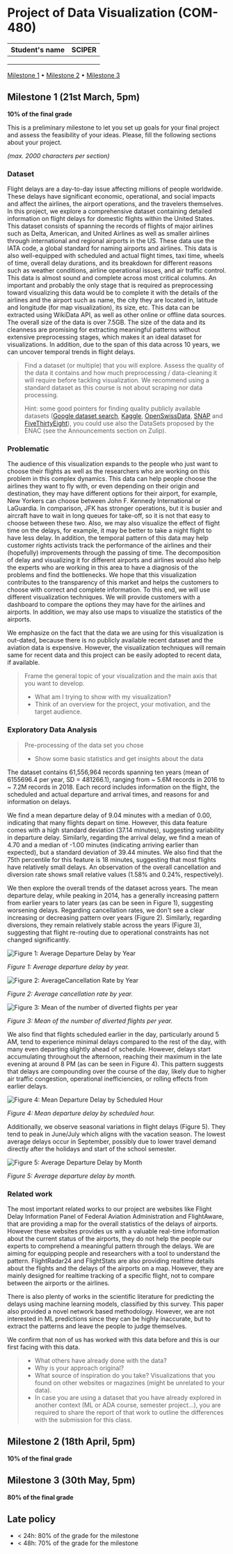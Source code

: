 # Project of Data Visualization (COM-480)

| Student's name | SCIPER |
| -------------- | ------ |
| | |
| | |
| | |

[Milestone 1](#milestone-1) • [Milestone 2](#milestone-2) • [Milestone 3](#milestone-3)

## Milestone 1 (21st March, 5pm)

**10% of the final grade**

This is a preliminary milestone to let you set up goals for your final project and assess the feasibility of your ideas.
Please, fill the following sections about your project.

*(max. 2000 characters per section)*

### Dataset

Flight delays are a day-to-day issue affecting millions of people worldwide. These delays have significant economic, operational, and social impacts and affect the airlines, the airport operations, and the travelers themselves. In this project, we explore a comprehensive dataset containing detailed information on flight delays for domestic flights within the United States. This dataset consists of spanning the records of flights of major airlines such as Delta, American, and United Airlines as well as smaller airlines through international and regional airports in the US. These data use the IATA code, a global standard for naming airports and airlines. This data is also well-equipped with scheduled and actual flight times, taxi time, wheels of time, overall delay durations, and its breakdown for different reasons such as weather conditions, airline operational issues, and air traffic control. This data is almost sound and complete across most critical columns. An important and probably the only stage that is required as preprocessing toward visualizing this data would be to complete it with the details of the airlines and the airport such as name, the city they are located in, latitude and longitude (for map visualization), its size, etc. This data can be extracted using WikiData API, as well as other online or offline data sources. The overall size of the data is over 7.5GB. The size of the data and its cleanness are promising for extracting meaningful patterns without extensive preprocessing stages, which makes it an ideal dataset for visualizations. In addition, due to the span of this data across 10 years, we can uncover temporal trends in flight delays.

> Find a dataset (or multiple) that you will explore. Assess the quality of the data it contains and how much preprocessing / data-cleaning it will require before tackling visualization. We recommend using a standard dataset as this course is not about scraping nor data processing.
>
> Hint: some good pointers for finding quality publicly available datasets ([Google dataset search](https://datasetsearch.research.google.com/), [Kaggle](https://www.kaggle.com/datasets), [OpenSwissData](https://opendata.swiss/en/), [SNAP](https://snap.stanford.edu/data/) and [FiveThirtyEight](https://data.fivethirtyeight.com/)), you could use also the DataSets proposed by the ENAC (see the Announcements section on Zulip).

### Problematic

The audience of this visualization expands to the people who just want to choose their flights as well as the researchers who are working on this problem in this complex dynamics. This data can help people choose the airlines they want to fly with, or even depending on their origin and destination, they may have different options for their airport, for example, New Yorkers can choose between John F. Kennedy International or LaGuardia. In comparison, JFK has stronger operations, but it is busier and aircraft have to wait in long queues for take-off, so it is not that easy to choose between these two. Also, we may also visualize the effect of flight time on the delays, for example, it may be better to take a night flight to have less delay. In addition, the temporal pattern of this data may help customer rights activists track the performance of the airlines and their (hopefully) improvements through the passing of time. The decomposition of delay and visualizing it for different airports and airlines would also help the experts who are working in this area to have a diagnosis of the problems and find the bottlenecks. We hope that this visualization contributes to the transparency of this market and helps the customers to choose with correct and complete information. To this end, we will use different visualization techniques. We will provide customers with a dashboard to compare the options they may have for the airlines and airports. In addition, we may also use maps to visualize the statistics of the airports.

We emphasize on the fact that the data we are using for this visualization is out-dated, because there is no publicly available recent dataset and the aviation data is expensive. However, the visualization techniques will remain same for recent data and this project can be easily adopted to recent data, if available.

> Frame the general topic of your visualization and the main axis that you want to develop.
> - What am I trying to show with my visualization?
> - Think of an overview for the project, your motivation, and the target audience.

### Exploratory Data Analysis

> Pre-processing of the data set you chose
> - Show some basic statistics and get insights about the data

The dataset contains 61,556,964 records spanning ten years (mean of 6155696.4 per year, SD = 481266.1), ranging from ~ 5.6M records in 2016 to ~ 7.2M records in 2018. Each record includes information on the flight, the scheduled and actual departure and arrival times, and reasons for and information on delays.

We find a mean departure delay of 9.04 minutes with a median of 0.00, indicating that many flights depart on time. However, this data feature comes with a high standard deviation (37.14 minutes), suggesting variability in departure delay. Similarly, regarding the arrival delay, we find a mean of 4.70 and a median of -1.00 minutes (indicating arriving earlier than expected), but a standard deviation of 39.44 minutes. We also find that the 75th percentile for this feature is 18 minutes, suggesting that most flights have relatively small delays. An observation of the overall cancellation and diversion rate shows small relative values (1.58% and 0.24%, respectively).

We then explore the overall trends of the dataset across years. The mean departure delay, while peaking in 2014, has a generally increasing pattern from earlier years to later years (as can be seen in Figure 1), suggesting worsening delays. Regarding cancellation rates, we don't see a clear increasing or decreasing pattern over years (Figure 2). Similarly, regarding diversions, they remain relatively stable across the years (Figure 3), suggesting that flight re-routing due to operational constraints has not changed significantly.

![Figure 1: Average Departure Delay by Year](eda-fig1.png)

*Figure 1: Average departure delay by year.*

![Figure 2: AverageCancellation Rate by Year](eda-fig2.png)

*Figure 2: Average cancellation rate by year.*

![Figure 3: Mean of the number of diverted flights per year](eda-fig3.png)

*Figure 3: Mean of the number of diverted flights per year.*

We also find that flights scheduled earlier in the day, particularly around 5 AM, tend to experience minimal delays compared to the rest of the day, with many even departing slightly ahead of schedule. However, delays start accumulating throughout the afternoon, reaching their maximum in the late evening at around 8 PM (as can be seen in Figure 4). This pattern suggests that delays are compounding over the course of the day, likely due to higher air traffic congestion, operational inefficiencies, or rolling effects from earlier delays.

![Figure 4: Mean Departure Delay by Scheduled Hour](eda-fig4.png)

*Figure 4: Mean departure delay by scheduled hour.*

Additionally, we observe seasonal variations in flight delays (Figure 5). They tend to peak in June/July which aligns with the vacation season. The lowest average delays occur in September, possibly due to lower travel demand directly after the holidays and start of the school semester.

![Figure 5: Average Departure Delay by Month](eda-fig5.png)

*Figure 5: Average departure delay by month.*

### Related work

The most important related works to our project are websites like Flight Delay Information Panel of Federal Aviation Administration and FlightAware, that are providing a map for the overall statistics of the delays of airports. However these websites provides us with a valuable real-time information about the current status of the airports, they do not help the people our experts to comprehend a meaningful pattern through the delays. We are aiming for equipping people and researchers with a tool to understand the pattern. FlightRadar24 and FlightStats are also providing realtime details about the flights and the delays of the airports on a map. However, they are mainly designed for realtime tracking of a specific flight, not to compare between the airports or the airlines.

There is also plenty of works in the scientific literature for predicting the delays using machine learning models, classified by this survey. This paper also provided a novel network based methodology. However, we are not interested in ML predictions since they can be highly inaccurate, but to extract the patterns and leave the people to judge themselves.

We confirm that non of us has worked with this data before and this is our first facing with this data.

> - What others have already done with the data?
> - Why is your approach original?
> - What source of inspiration do you take? Visualizations that you found on other websites or magazines (might be unrelated to your data).
> - In case you are using a dataset that you have already explored in another context (ML or ADA course, semester project...), you are required to share the report of that work to outline the differences with the submission for this class.

## Milestone 2 (18th April, 5pm)

**10% of the final grade**


## Milestone 3 (30th May, 5pm)

**80% of the final grade**


## Late policy

- < 24h: 80% of the grade for the milestone
- < 48h: 70% of the grade for the milestone

